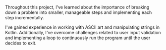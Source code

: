 Throughout this project, I've learned about the importance of breaking down a problem 
into smaller, manageable steps and implementing each step incrementally.

I've gained experience in working with ASCII art and manipulating strings in Kotlin. Additionally,
I've overcome challenges related to user input validation and implementing a loop to continuously
run the program until the user decides to exit.
